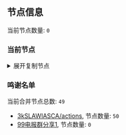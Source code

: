 
## 节点信息
当前节点数量: `0`
### 当前节点
<details>
  <summary>展开复制节点</summary>

    

</details>

### 鸣谢名单
当前合并节点总数: `49`
- [3kSLAWIASCA/actions](https://github.com/kSLAWIASCA/actions), 节点数量: `50`
- [99电报群分享1](https://github.com/cdddbc/getAirport), 节点数量: `0`


